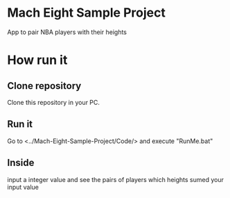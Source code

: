 # Mach Eight Sample Project
 App to pair NBA players with their heights

# How run it
 
 ## Clone repository
 
   Clone this repository in your PC.
 
 ## Run it
  
  Go to <../Mach-Eight-Sample-Project/Code/> and execute "RunMe.bat"

 ## Inside

  input a integer value and see the pairs of players which heights sumed your input value
